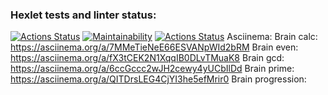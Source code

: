 ### Hexlet tests and linter status:
[![Actions Status](https://github.com/Boristhblade/frontend-project-lvl1/workflows/hexlet-check/badge.svg)](https://github.com/Boristhblade/frontend-project-lvl1/actions)
[![Maintainability](https://api.codeclimate.com/v1/badges/e532ab870d2f456e77c2/maintainability)](https://codeclimate.com/github/Boristhblade/frontend-project-lvl1/maintainability)
[![Actions Status](https://github.com/Boristhblade/frontend-project-lvl1/workflows/linter-test/badge.svg)](https://github.com/Boristhblade/frontend-project-lvl1/actions)
Asciinema:
  Brain calc: https://asciinema.org/a/7MMeTieNeE66ESVANpWId2bRM
  Brain even: https://asciinema.org/a/fX3tCEK2N1XqqIB0DLvTMuaK8
  Brain gcd: https://asciinema.org/a/6ccGccc2wJH2cewy4yUCbIlDd
  Brain prime: https://asciinema.org/a/QITDrsLEG4CjYI3he5efMrir0
  Brain progression: 